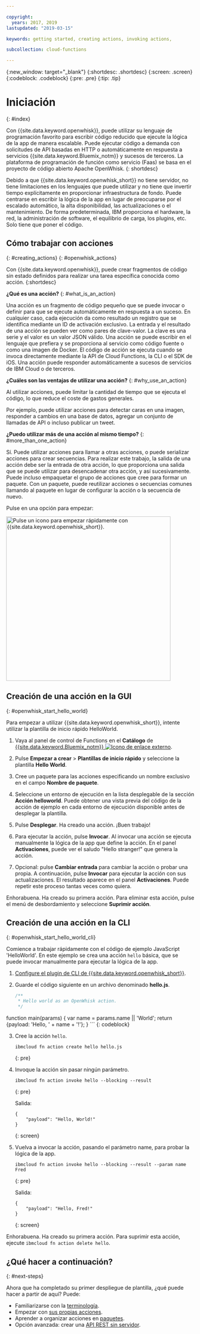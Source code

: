 ```yaml
---

copyright:
  years: 2017, 2019
lastupdated: "2019-03-15"

keywords: getting started, creating actions, invoking actions, 

subcollection: cloud-functions

---
```


{:new_window: target="_blank"}
{:shortdesc: .shortdesc}
{:screen: .screen}
{:codeblock: .codeblock}
{:pre: .pre}
{:tip: .tip}

# Iniciación
{: #index}

Con {{site.data.keyword.openwhisk}}, puede utilizar su lenguaje de programación favorito para escribir código reducido que ejecute la lógica de la app de manera escalable. Puede ejecutar código a demanda con solicitudes de API basadas en HTTP o automáticamente en respuesta a servicios
{{site.data.keyword.Bluemix_notm}} y sucesos de terceros. La plataforma de programación de función como servicio (Faas) se basa en el proyecto de código abierto Apache OpenWhisk.
{: shortdesc}

Debido a que {{site.data.keyword.openwhisk_short}} no tiene servidor, no tiene limitaciones en los lenguajes que puede utilizar y no tiene que invertir tiempo explícitamente en proporcionar infraestructura de fondo. Puede centrarse en escribir la lógica de la app en lugar de preocuparse por el escalado automático, la alta disponibilidad, las actualizaciones o el mantenimiento. De forma predeterminada, IBM proporciona el hardware, la red, la administración de software, el equilibrio de carga, los plugins, etc. Solo tiene que poner el código.

## Cómo trabajar con acciones
{: #creating_actions}
{: #openwhisk_actions}

Con {{site.data.keyword.openwhisk}}, puede crear fragmentos de código sin estado definidos para realizar una tarea específica conocida como acción.
{:shortdesc}

**¿Qué es una acción?**
{: #what_is_an_action}

Una acción es un fragmento de código pequeño que se puede invocar o definir para que se ejecute automáticamente en respuesta a un suceso. En cualquier caso, cada ejecución da como resultado un registro que se identifica mediante un ID de activación exclusivo. La entrada y el resultado de una acción se pueden ver como pares de clave-valor. La clave es una serie y el valor es un valor JSON válido. Una acción se puede escribir en el lenguaje que prefiera y se proporciona al servicio como código fuente o como una imagen de Docker. El código de acción se ejecuta cuando se invoca directamente mediante la API de Cloud Functions, la CLI o el SDK de iOS. Una acción puede responder automáticamente a sucesos de servicios de IBM Cloud o de terceros.

**¿Cuáles son las ventajas de utilizar una acción?**
{: #why_use_an_action}

Al utilizar acciones, puede limitar la cantidad de tiempo que se ejecuta el código, lo que reduce el coste de gastos generales.

Por ejemplo, puede utilizar acciones para detectar caras en una imagen, responder a cambios en una base de datos, agregar un conjunto de llamadas de API o incluso publicar un tweet.

**¿Puedo utilizar más de una acción al mismo tiempo?**
{: #more_than_one_action}

Sí. Puede utilizar acciones para llamar a otras acciones, o puede serializar acciones para crear secuencias. Para realizar este trabajo, la salida de una acción debe ser la entrada de otra acción, lo que proporciona una salida que se puede utilizar para desencadenar otra acción, y así sucesivamente. Puede incluso empaquetar el grupo de acciones que cree para formar un paquete. Con un paquete, puede reutilizar acciones o secuencias comunes llamando al paquete en lugar de configurar la acción o la secuencia de nuevo.

Pulse en una opción para empezar:

<img usemap="#home_map" border="0" class="image" id="image_ztx_crb_f1b" src="images/imagemap.png" width="440" alt="Pulse un icono para empezar rápidamente con {{site.data.keyword.openwhisk_short}}." style="width:440px;" />
<map name="home_map" id="home_map">
<area href="/docs/openwhisk?topic=cloud-functions-index#openwhisk_start_hello_world" alt="Crear una acción" title="Crear una acción" shape="rect" coords="-7, -8, 108, 211" />
<area href="/docs/openwhisk?topic=cloud-functions-cloudfunctions_cli" alt="Configurar el plugin de CLI de {{site.data.keyword.openwhisk_short}}" title="Configurar el plugin de CLI de {{site.data.keyword.openwhisk_short}}" shape="rect" coords="155, -1, 289, 210" />
<area href="/docs/openwhisk?topic=cloud-functions-openwhisk_about" alt="Ver la arquitectura de la plataforma" title="Ver la arquitectura de la plataforma" shape="rect" coords="326, -10, 448, 218" />
</map>

## Creación de una acción en la GUI
{: #openwhisk_start_hello_world}

Para empezar a utilizar {{site.data.keyword.openwhisk_short}}, intente utilizar la plantilla de inicio rápido HelloWorld.

1.  Vaya al panel de control de Functions en el **Catálogo** de
[{{site.data.keyword.Bluemix_notm}} ![Icono de enlace externo](../icons/launch-glyph.svg "Icono de enlace externo")](https://cloud.ibm.com/openwhisk).

2. Pulse **Empezar a crear** > **Plantillas de inicio rápido** y seleccione la plantilla **Hello World**.

3. Cree un paquete para las acciones especificando un nombre exclusivo en el campo **Nombre de paquete**.

4. Seleccione un entorno de ejecución en la lista desplegable de la sección **Acción helloworld**. Puede obtener una vista previa del código de la acción de ejemplo en cada entorno de ejecución disponible antes de desplegar la plantilla.

5. Pulse **Desplegar**. Ha creado una acción. ¡Buen trabajo!

6. Para ejecutar la acción, pulse **Invocar**. Al invocar una acción se ejecuta manualmente la lógica de la app que define la acción. En el panel **Activaciones**, puede ver el saludo "Hello stranger!" que genera la acción.

7. Opcional: pulse **Cambiar entrada** para cambiar la acción o probar una propia. A continuación, pulse
**Invocar** para ejecutar la acción con sus actualizaciones. El resultado aparece en el panel
**Activaciones**. Puede repetir este proceso tantas veces como quiera.

Enhorabuena. Ha creado su primera acción. Para eliminar esta acción, pulse el menú de desbordamiento y seleccione **Suprimir acción**.

## Creación de una acción en la CLI
{: #openwhisk_start_hello_world_cli}

Comience a trabajar rápidamente con el código de ejemplo JavaScript 'HelloWorld'. En este ejemplo se crea una acción `hello` básica, que se puede invocar manualmente para ejecutar la lógica de la app.

1. [Configure el plugin de CLI de {{site.data.keyword.openwhisk_short}}](/docs/openwhisk?topic=cloud-functions-cloudfunctions_cli).

2. Guarde el código siguiente en un archivo denominado **hello.js**.

    ```javascript
    /**
     * Hello world as an OpenWhisk action.
     */
function main(params) {
        var name = params.name || 'World';
    return {payload:  'Hello, ' + name + '!'};
    }
    ```
    {: codeblock}

3. Cree la acción `hello`.

    ```
    ibmcloud fn action create hello hello.js
    ```
    {: pre}

4. Invoque la acción sin pasar ningún parámetro.

    ```
    ibmcloud fn action invoke hello --blocking --result
    ```
    {: pre}  

    Salida:
    ```
    {
        "payload": "Hello, World!"
    }
    ```
    {: screen}

5. Vuelva a invocar la acción, pasando el parámetro name, para probar la lógica de la app.

    ```
    ibmcloud fn action invoke hello --blocking --result --param name Fred
    ```
    {: pre}  

    Salida:
    ```
    {
        "payload": "Hello, Fred!"
    }
    ```
    {: screen}

Enhorabuena. Ha creado su primera acción. Para suprimir esta acción, ejecute `ibmcloud fn action delete hello`.

## ¿Qué hacer a continuación?
{: #next-steps}

Ahora que ha completado su primer despliegue de plantilla, ¿qué puede hacer a partir de aquí? Puede:

* Familiarizarse con la [terminología](/docs/openwhisk?topic=cloud-functions-openwhisk_about#technology).
* Empezar con [sus propias acciones](/docs/openwhisk?topic=cloud-functions-openwhisk_actions).
* Aprender a organizar acciones en [paquetes](/docs/openwhisk?topic=cloud-functions-openwhisk_packages).
* Opción avanzada: crear una [API REST sin servidor](/docs/openwhisk?topic=cloud-functions-openwhisk_apigateway).
